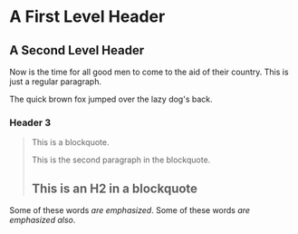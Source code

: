 A First Level Header
====================

A Second Level Header
---------------------

Now is the time for all good men to come to the aid of their country. This is just a regular paragraph.

The quick brown fox jumped over the lazy dog's back.

### Header 3

> This is a blockquote.
> 
> This is the second paragraph in the blockquote.
>
> ## This is an H2 in a blockquote

Some of these words *are emphasized*.
Some of these words _are emphasized also_.